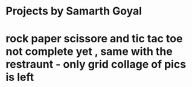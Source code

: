 # Projects by Samarth Goyal

# rock paper scissore and tic tac toe not complete yet , same with the restraunt - only grid collage of pics is left

